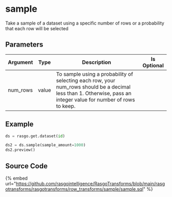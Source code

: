 

# sample

Take a sample of a dataset using a specific number of rows or a probability that each row will be selected

## Parameters

| Argument | Type  |                                                                           Description                                                                            | Is Optional |
| -------- | ----- | ---------------------------------------------------------------------------------------------------------------------------------------------------------------- | ----------- |
| num_rows | value | To sample using a probability of selecting each row, your num_rows should be a decimal less than 1. Otherwise, pass an integer value for number of rows to keep. |             |


## Example

```python
ds = rasgo.get.dataset(id)

ds2 = ds.sample(sample_amount=1000)
ds2.preview()
```

## Source Code

{% embed url="https://github.com/rasgointelligence/RasgoTransforms/blob/main/rasgotransforms/rasgotransforms/row_transforms/sample/sample.sql" %}

